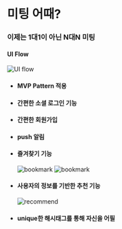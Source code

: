# 미팅 어때?

### 이제는 1대1이 아닌 N대N 미팅


#### UI Flow
![UI flow](https://github.com/geunseok95/ShallWeMeet/blob/master/readmefile/UI%20flow.png?raw=true)

* #### MVP Pattern 적용

* #### 간편한 소셜 로그인 기능

* #### 간편한 회원가입

* #### push 알림

* #### 즐겨찾기 기능
  ![bookmark](https://github.com/geunseok95/ShallWeMeet/blob/master/readmefile/bookmark1.png?raw=true)
  ![bookmark](https://github.com/geunseok95/ShallWeMeet/blob/master/readmefile/bookmark2.png?raw=true)

* #### 사용자의 정보를 기반한 추천 기능
  ![recommend](https://github.com/geunseok95/ShallWeMeet/blob/master/readmefile/recommend.png?raw=true)

* #### unique한 해시태그를 통해 자신을 어필
